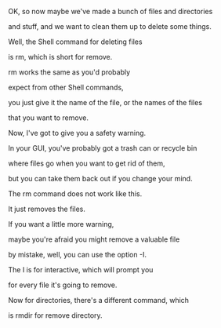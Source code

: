 OK, so now maybe we've made a
bunch of files and directories

and stuff, and we want to clean
them up to delete some things.

Well, the Shell command
for deleting files

is rm, which is
short for remove.

rm works the same
as you'd probably

expect from other
Shell commands,

you just give it the name of the
file, or the names of the files

that you want to remove.

Now, I've got to give
you a safety warning.

In your GUI, you've probably
got a trash can or recycle bin

where files go when you
want to get rid of them,

but you can take them back
out if you change your mind.

The rm command does
not work like this.

It just removes the files.

If you want a
little more warning,

maybe you're afraid you
might remove a valuable file

by mistake, well, you
can use the option -I.

The I is for interactive,
which will prompt you

for every file it's
going to remove.

Now for directories, there's
a different command, which

is rmdir for remove directory.
